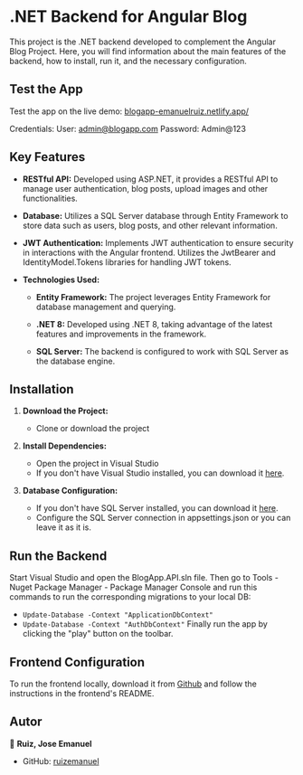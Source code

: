 # .NET Backend for Angular Blog

This project is the .NET backend developed to complement the Angular Blog Project. Here, you will find information about the main features of the backend, how to install, run it, and the necessary configuration.

## Test the App

Test the app on the live demo: [blogapp-emanuelruiz.netlify.app/](https://blogapp-emanuelruiz.netlify.app/)

Credentials:
User: admin@blogapp.com
Password: Admin@123

## Key Features

- **RESTful API:** Developed using ASP.NET, it provides a RESTful API to manage user authentication, blog posts, upload images and other functionalities.

- **Database:** Utilizes a SQL Server database through Entity Framework to store data such as users, blog posts, and other relevant information.

- **JWT Authentication:** Implements JWT authentication to ensure security in interactions with the Angular frontend. Utilizes the JwtBearer and IdentityModel.Tokens libraries for handling JWT tokens.

- **Technologies Used:**
  - **Entity Framework:** The project leverages Entity Framework for database management and querying.

  - **.NET 8:** Developed using .NET 8, taking advantage of the latest features and improvements in the framework.

  - **SQL Server:** The backend is configured to work with SQL Server as the database engine.

## Installation

1. **Download the Project:**
   - Clone or download the project

2. **Install Dependencies:**
   - Open the project in Visual Studio
   - If you don't have Visual Studio installed, you can download it [here](https://visualstudio.microsoft.com/).

3. **Database Configuration:**
	- If you don't have SQL Server installed, you can download it [here](https://www.microsoft.com/en-us/sql-server/sql-server-downloads).
   - Configure the SQL Server connection in appsettings.json or you can leave it as it is.


## Run the Backend

Start Visual Studio and open the BlogApp.API.sln file. Then go to Tools - Nuget Package Manager - Package Manager Console and run this commands to run the corresponding migrations to your local DB:
- `Update-Database -Context "ApplicationDbContext"`
- `Update-Database -Context "AuthDbContext"`
Finally run the app by clicking the "play" button on the toolbar.

## Frontend Configuration

To run the frontend locally, download it from [Github](https://github.com/ruizemanuel/BlogApp-UI-Angular) and follow the instructions in the frontend's README.


## Autor

  

👤 **Ruiz, Jose Emanuel**

  

* GitHub: [ruizemanuel](https://github.com/ruizemanuel)
